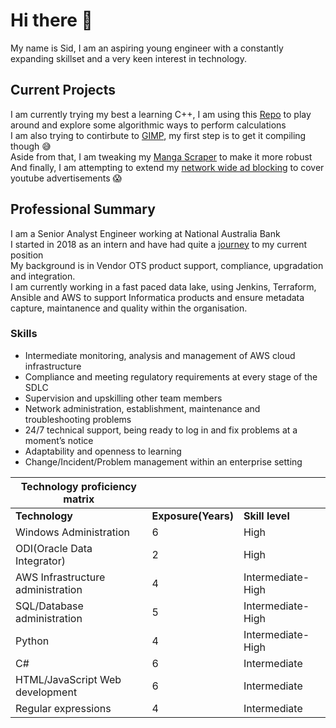 # Hi there 👋
My name is Sid, I am an aspiring young engineer with a constantly expanding skillset and a very keen interest in technology.  

## Current Projects
I am currently trying my best a learning C++, I am using this [Repo](https://github.com/s1ddly/CPP-play) to play around and explore some algorithmic ways to perform calculations  
I am also trying to contirbute to [GIMP](https://gitlab.gnome.org/GNOME/gimp), my first step is to get it compiling though 😅  
Aside from that, I am tweaking my [Manga Scraper](https://github.com/s1ddly/MangaBank-DL) to make it more robust  
And finally, I am attempting to extend my [network wide ad blocking](https://pi-hole.net/) to cover youtube advertisements 😱  

## Professional Summary
I am a Senior Analyst Engineer working at National Australia Bank  
I started in 2018 as an intern and have had quite a [journey](https://www.linkedin.com/feed/update/urn:li:activity:6857182161603321856/) to my current position  
My background is in Vendor OTS product support, compliance, upgradation and integration.  
I am currently working in a fast paced data lake, using Jenkins, Terraform, Ansible and AWS to support Informatica products and ensure metadata capture, maintanence and quality within the organisation.  

### Skills
-	Intermediate monitoring, analysis and management of AWS cloud infrastructure
-	Compliance and meeting regulatory requirements at every stage of the SDLC 
-	Supervision and upskilling other team members
-	Network administration, establishment, maintenance and troubleshooting problems 
-	24/7 technical support, being ready to log in and fix problems at a moment’s notice
-	Adaptability and openness to learning
-	Change/Incident/Problem management within an enterprise setting

| **Technology proficiency matrix** |  |  |
| --------------------------------- | --- | ---  |
| **Technology**                    | **Exposure(Years)** | **Skill level** |
| Windows Administration            | 6 | High |
| ODI(Oracle Data Integrator)       | 2 | High |
| AWS Infrastructure administration | 4 | Intermediate-High |
| SQL/Database administration       | 5 | Intermediate-High |
| Python                            | 4 | Intermediate-High |
| C#                                | 6 | Intermediate |
| HTML/JavaScript Web development   | 6 | Intermediate |
| Regular expressions               | 4 | Intermediate |
<!--
**s1ddly/s1ddly** is a ✨ _special_ ✨ repository because its `README.md` (this file) appears on your GitHub profile.

Here are some ideas to get you started:

- 🔭 I’m currently working on ...
- 🌱 I’m currently learning ...
- 👯 I’m looking to collaborate on ...
- 🤔 I’m looking for help with ...
- 💬 Ask me about ...
- 📫 How to reach me: ...
- 😄 Pronouns: ...
- ⚡ Fun fact: ...
-->
